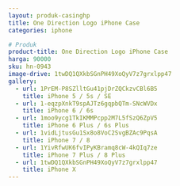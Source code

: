 ```yaml
---
layout: produk-casinghp
title: One Direction Logo iPhone Case
categories: iphone

# Produk
product-title: One Direction Logo iPhone Case
harga: 90000
sku: hn-0943
image-drive: 1twDQ1QXkbSGnPH49XoQyV7z7grxlpp47
gallery:
  - url: 1PrEM-P8SZlltGu41pjDrZQCkzvCBl6B5
    title: iPhone 5 / 5s / SE
  - url: 1-eqzpXnkT9spAJTz6gqpbQTm-SNcWVDx
    title: iPhone 6 / 6s
  - url: 1moo9ycg1TkIKMMPcpp2M7L5fSzQ6ZpV5
    title: iPhone 6 Plus / 6s Plus
  - url: 1vidLjtusGu1Sx8o8VoC2SvgBZAc9PqsA
    title: iPhone 7 / 8
  - url: 1YivRfwUK6fvIPyKBramq8cW-4kQIq7ze
    title: iPhone 7 Plus / 8 Plus
  - url: 1twDQ1QXkbSGnPH49XoQyV7z7grxlpp47
    title: iPhone X
---
```


